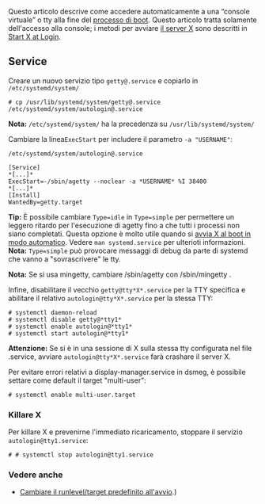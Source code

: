Questo articolo descrive come accedere automaticamente a una “console virtuale” o tty alla fine del [processo di boot](/index.php/Arch_Boot_Process_(Italiano) "Arch Boot Process (Italiano)"). Questo articolo tratta solamente dell'accesso alla console; i metodi per avviare [il server X](/index.php/Xorg_(Italiano) "Xorg (Italiano)") sono descritti in [Start X at Login](/index.php/Start_X_at_Login_(Italiano) "Start X at Login (Italiano)").

## Service

Creare un nuovo servizio tipo `getty@.service` e copiarlo in `/etc/systemd/system/`

```
# cp /usr/lib/systemd/system/getty@.service /etc/systemd/system/autologin@.service

```

**Nota:** `/etc/systemd/system/` ha la precedenza su `/usr/lib/systemd/system/`

Cambiare la linea`ExecStart` per includere il parametro `-a "USERNAME"`:

 `/etc/systemd/system/autologin@.service` 
```
[Service]
*[...]*
ExecStart=-/sbin/agetty --noclear -a *USERNAME* %I 38400
*[...]*
[Install]
WantedBy=getty.target
```

**Tip:** È possibile cambiare `Type=idle` in `Type=simple` per permettere un leggero ritardo per l'esecuzione di agetty fino a che tutti i processi non siano completati. Questa opzione è molto utile quando si [avvia X al boot in modo automatico](/index.php/Far_partire_X_al_boot "Far partire X al boot"). Vedere `man systemd.service` per ulterioti informazioni.
**Nota:** `Type=simple` può provocare messaggi di debug da parte di systemd che vanno a "sovrascrivere" le tty.

**Nota:** Se si usa mingetty, cambiare /sbin/agetty con /sbin/mingetty
.

Infine, disabilitare il vecchio `getty@tty*X*.service` per la TTY specifica e abilitare il relativo `autologin@tty*X*.service` per la stessa TTY:

```
# systemctl daemon-reload
# systemctl disable getty@*tty1*
# systemctl enable autologin@*tty1*
# systemctl start autologin@*tty1*

```

**Attenzione:** Se si è in una sessione di X sulla stessa tty configurata nel file .service, avviare `autologin@tty*X*.service` farà crashare il server X.

Per evitare errori relativi a display-manager.service in dsmeg, è possibile settare come default il target "multi-user":

```
# systemctl enable multi-user.target

```

### Killare X

Per killare X e prevenirne l'immediato ricaricamento, stoppare il servizio `autologin@tty1.service`:

```
# # systemctl stop autologin@tty1.service

```

### Vedere anche

*   [Cambiare il runlevel/target predefinito all'avvio](/index.php/Systemd_(Italiano)#Cambiare_il_runlevel.2Ftarget_predefinito_all.27avvio "Systemd (Italiano)").)